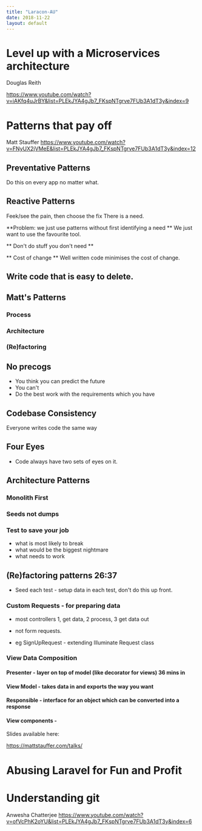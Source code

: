 ```yaml
---
title: "Laracon-AU"
date: 2018-11-22
layout: default
---
```


# Level up with a Microservices architecture
Douglas Reith

https://www.youtube.com/watch?v=iAKfq4uJrBY&list=PLEkJYA4gJb7_FKspNTgrve7FUb3A1dT3y&index=9

# Patterns that pay off
Matt Stauffer
https://www.youtube.com/watch?v=FNyUX2jVMeE&list=PLEkJYA4gJb7_FKspNTgrve7FUb3A1dT3y&index=12

## Preventative Patterns
Do this on every app no matter what.

## Reactive Patterns
Feek/see the pain, then choose the fix
There is a need.

**Problem: we just use patterns without first identifying a need **
We just want to use the favourite tool.

** Don't do stuff you don't need **

** Cost of change **
Well written code minimises the cost of change.

## Write code that is easy to delete.

## Matt's Patterns


### Process

### Architecture
  
### (Re)factoring

## No precogs
* You think you can predict the future
* You can't
* Do the best work with the requirements which you have

## Codebase Consistency
Everyone writes code the same way

## Four Eyes
* Code always have two sets of eyes on it.

## Architecture Patterns
### Monolith First
### Seeds not dumps
### Test to save your job
* what is most likely to break
* what would be the biggest nightmare
* what needs to work

## (Re)factoring patterns 26:37
* Seed each test - setup data in each test, don't do this up front.
### Custom Requests - for preparing data
* most controllers 1, get data, 2 process, 3 get data out

* not form requests.
* eg SignUpRequest - extending Illuminate Request class

### View Data Composition
#### Presenter  - layer on top of model (like decorator for views) 36 mins in

#### View Model - takes data in and exports the way you want
#### Responsible - interface for an object which can be converted into a response
#### View components - 


Slides available here:

https://mattstauffer.com/talks/

# Abusing Laravel for Fun and Profit




# Understanding git
Anwesha Chatterjee
https://www.youtube.com/watch?v=ofVcPhK2oYU&list=PLEkJYA4gJb7_FKspNTgrve7FUb3A1dT3y&index=6



